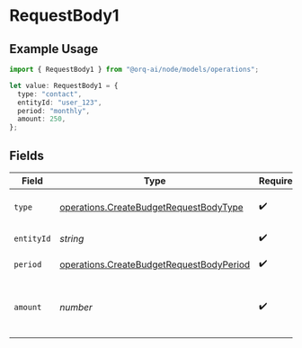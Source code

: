 # RequestBody1

## Example Usage

```typescript
import { RequestBody1 } from "@orq-ai/node/models/operations";

let value: RequestBody1 = {
  type: "contact",
  entityId: "user_123",
  period: "monthly",
  amount: 250,
};
```

## Fields

| Field                                                                                                | Type                                                                                                 | Required                                                                                             | Description                                                                                          | Example                                                                                              |
| ---------------------------------------------------------------------------------------------------- | ---------------------------------------------------------------------------------------------------- | ---------------------------------------------------------------------------------------------------- | ---------------------------------------------------------------------------------------------------- | ---------------------------------------------------------------------------------------------------- |
| `type`                                                                                               | [operations.CreateBudgetRequestBodyType](../../models/operations/createbudgetrequestbodytype.md)     | :heavy_check_mark:                                                                                   | Contact budget type                                                                                  | contact                                                                                              |
| `entityId`                                                                                           | *string*                                                                                             | :heavy_check_mark:                                                                                   | Contact external ID                                                                                  | user_123                                                                                             |
| `period`                                                                                             | [operations.CreateBudgetRequestBodyPeriod](../../models/operations/createbudgetrequestbodyperiod.md) | :heavy_check_mark:                                                                                   | Budget period type                                                                                   | monthly                                                                                              |
| `amount`                                                                                             | *number*                                                                                             | :heavy_check_mark:                                                                                   | Budget amount in USD for the specified period                                                        | 250                                                                                                  |